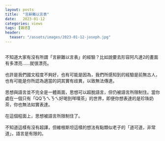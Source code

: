 ```yaml
---
layout: posts
title:  "言辭難以言表"
date:   2023-01-12
categories: views
tags: [雜感]
header: 
  teaser: "/assets/images/2023-01-12-joseph.jpg"
---
```

<br>
不知道大家有沒有所謂「言辭難以言表」的經驗？比如說要去形容阿凡達2的畫面有多漂亮……就很漂亮。<br><br>
也許是我們國文程度不夠好，也有可能是因為，我們所感知到的經驗是前無古人，也有可能是你所認為適當的詞其實有歧異，以致無法傳達。<br><br>
思想與語言並不完全是一體兩面，思想可以超脫語言，但仍被語言所限制住。當你處在一個只有「QQㄋㄟㄋㄟ好喝到咩噗茶」的世界，即便你想表達的是珍珠奶茶，你也無法如實表達。<br><br>
在這個程面上，思想被語言所限制住了。<br><br>
不知道這樣有沒有超譯，但維根斯坦這樣的想法有點類似老子的「道可道，非常道」，語言是有限的。<br><br>